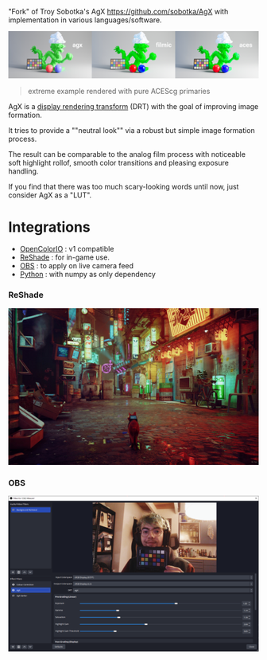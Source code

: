 "Fork" of Troy Sobotka's AgX https://github.com/sobotka/AgX with implementation
in various languages/software.

![agx comparison with aces and filmic](comparison.jpg)

> extreme example rendered with pure ACEScg primaries

AgX is a [display rendering transform](https://github.com/jedypod/open-display-transform/wiki/doc-introduction)
(DRT) with the goal of improving image formation.

It tries to provide a ""neutral look"" via a robust but simple image formation process.

The result can be comparable to the analog film process with noticeable soft highlight rollof,
smooth color transitions and pleasing exposure handling.

If you find that there was too much scary-looking words until now, just
consider AgX as a "LUT".

# Integrations

- [OpenColorIO](ocio) : v1 compatible
- [ReShade](reshade) : for in-game use.
- [OBS](obs) : to apply on live camera feed
- [Python](python) : with numpy as only dependency

### ReShade

![ReShade: Stray screenshot with AgX](reshade/img/stray-3-AgX.jpg)

### OBS

![OBS interface screenshot with webcam feed](obs/doc/img/obs-main.png)